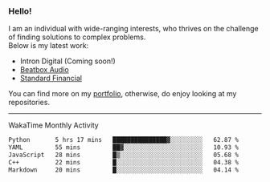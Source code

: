 ### Hello!

I am an individual with wide-ranging interests, who thrives on the challenge of finding solutions to complex problems. <br/> Below is my latest work:
- Intron Digital (Coming soon!)
- [Beatbox Audio](https://bumbleboss.xyz/w/beatbox-audio)
- [Standard Financial](https://bumbleboss.xyz/w/standard-financial)

You can find more on my [portfolio](https://bumbleboss.xyz/work), otherwise, do enjoy looking at my repositories.

---

WakaTime Monthly Activity

<!--START_SECTION:waka-->

```txt
Python       5 hrs 17 mins   ███████████████▓░░░░░░░░░   62.87 %
YAML         55 mins         ██▓░░░░░░░░░░░░░░░░░░░░░░   10.93 %
JavaScript   28 mins         █▒░░░░░░░░░░░░░░░░░░░░░░░   05.68 %
C++          22 mins         █░░░░░░░░░░░░░░░░░░░░░░░░   04.38 %
Markdown     20 mins         █░░░░░░░░░░░░░░░░░░░░░░░░   04.14 %
```

<!--END_SECTION:waka-->
